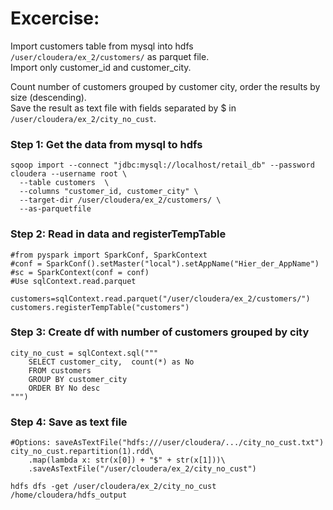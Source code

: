 # Excercise:

Import customers table from mysql into hdfs `/user/cloudera/ex_2/customers/` as parquet file.  
Import only customer_id and customer_city.

Count number of customers grouped by customer city, order the results by size (descending).  
Save the result as text file with fields separated by $ in `/user/cloudera/ex_2/city_no_cust`.



### Step 1: Get the data from mysql to hdfs  
```
sqoop import --connect "jdbc:mysql://localhost/retail_db" --password cloudera --username root \
  --table customers  \
  --columns "customer_id, customer_city" \
  --target-dir /user/cloudera/ex_2/customers/ \
  --as-parquetfile
```


### Step 2: Read in data and registerTempTable

```
#from pyspark import SparkConf, SparkContext
#conf = SparkConf().setMaster("local").setAppName("Hier_der_AppName")
#sc = SparkContext(conf = conf)
#Use sqlContext.read.parquet

customers=sqlContext.read.parquet("/user/cloudera/ex_2/customers/")
customers.registerTempTable("customers")
```

### Step 3: Create df with number of customers grouped by city
```
city_no_cust = sqlContext.sql("""
	SELECT customer_city,  count(*) as No
	FROM customers 
	GROUP BY customer_city
	ORDER BY No desc
""")
```


### Step 4: Save as text file
```
#Options: saveAsTextFile("hdfs:///user/cloudera/.../city_no_cust.txt")
city_no_cust.repartition(1).rdd\
	.map(lambda x: str(x[0]) + "$" + str(x[1]))\
	.saveAsTextFile("/user/cloudera/ex_2/city_no_cust")
	
hdfs dfs -get /user/cloudera/ex_2/city_no_cust /home/cloudera/hdfs_output
```

   



 

